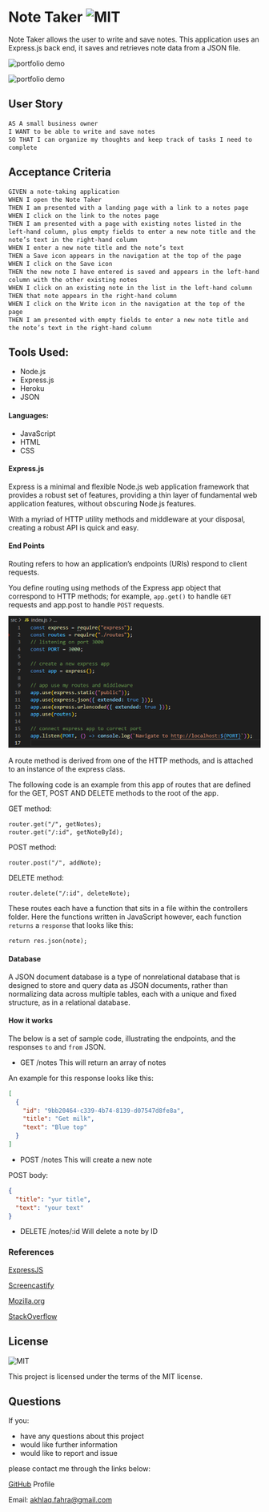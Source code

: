# Note Taker ![MIT](https://img.shields.io/static/v1?label=MIT&message=License&color=<COLOR>)

Note Taker allows the user to write and save notes. This application uses an Express.js back end, it saves and retrieves note data from a JSON file.

![portfolio demo](./dist/assets/demo.gif)

![portfolio demo](./dist/assets/questions.gif)

## User Story

```
AS A small business owner
I WANT to be able to write and save notes
SO THAT I can organize my thoughts and keep track of tasks I need to complete
```

## Acceptance Criteria

```
GIVEN a note-taking application
WHEN I open the Note Taker
THEN I am presented with a landing page with a link to a notes page
WHEN I click on the link to the notes page
THEN I am presented with a page with existing notes listed in the left-hand column, plus empty fields to enter a new note title and the note’s text in the right-hand column
WHEN I enter a new note title and the note’s text
THEN a Save icon appears in the navigation at the top of the page
WHEN I click on the Save icon
THEN the new note I have entered is saved and appears in the left-hand column with the other existing notes
WHEN I click on an existing note in the list in the left-hand column
THEN that note appears in the right-hand column
WHEN I click on the Write icon in the navigation at the top of the page
THEN I am presented with empty fields to enter a new note title and the note’s text in the right-hand column
```

## Tools Used:

- Node.js
- Express.js
- Heroku
- JSON

#### Languages:

- JavaScript
- HTML
- CSS

#### Express.js

Express is a minimal and flexible Node.js web application framework that provides a robust set of features, providing a thin layer of fundamental web application features, without obscuring Node.js features.

With a myriad of HTTP utility methods and middleware at your disposal, creating a robust API is quick and easy.

#### End Points

Routing refers to how an application’s endpoints (URIs) respond to client requests.

You define routing using methods of the Express app object that correspond to HTTP methods; for example, `app.get()` to handle `GET` requests and app.post to handle `POST` requests.

![routes and middleware](./public/assets/img/middleware.png)

A route method is derived from one of the HTTP methods, and is attached to an instance of the express class.

The following code is an example from this app of routes that are defined for the GET, POST AND DELETE methods to the root of the app.

GET method:

```
router.get("/", getNotes);
router.get("/:id", getNoteById);
```

POST method:

```
router.post("/", addNote);
```

DELETE method:

```
router.delete("/:id", deleteNote);
```

These routes each have a function that sits in a file within the controllers folder. Here the functions written in JavaScript however, each function `returns` a `response` that looks like this:

```
return res.json(note);
```

#### Database

A JSON document database is a type of nonrelational database that is designed to store and query data as JSON documents, rather than normalizing data across multiple tables, each with a unique and fixed structure, as in a relational database.

#### How it works

The below is a set of sample code, illustrating the endpoints, and the responses `to` and `from` JSON.

- GET /notes
  This will return an array of notes

An example for this response looks like this:

```json
[
  {
    "id": "9bb20464-c339-4b74-8139-d07547d8fe8a",
    "title": "Get milk",
    "text": "Blue top"
  }
]
```

- POST /notes
  This will create a new note

POST body:

```json
{
  "title": "yur title",
  "text": "your text"
}
```

- DELETE /notes/:id
  Will delete a note by ID

### References

[ExpressJS](https://expressjs.com/)

[Screencastify](https://www.screencastify.com/)

[Mozilla.org](https://developer.mozilla.org/en-US/docs/)

[StackOverflow](https://stackoverflow.com/questions/)

## License

![MIT](https://img.shields.io/static/v1?label=MIT&message=License&color=<COLOR>)

This project is licensed under the terms of the MIT license.

## Questions

If you:

- have any questions about this project
- would like further information
- would like to report and issue

please contact me through the links below:

[GitHub](https://github.com/fudge88) Profile

Email: akhlaq.fahra@gmail.com
